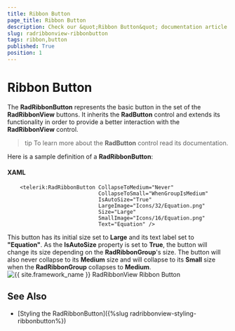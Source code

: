 ```yaml
---
title: Ribbon Button
page_title: Ribbon Button
description: Check our &quot;Ribbon Button&quot; documentation article for the RadRibbonView {{ site.framework_name }} control.
slug: radribbonview-ribbonbutton
tags: ribbon,button
published: True
position: 1
---
```


# Ribbon Button

The __RadRibbonButton__ represents the basic button in the set of the __RadRibbonView__ buttons. It inherits the __RadButton__ control and extends its functionality in order to provide a better interaction with the __RadRibbonView__ control.

>tip To learn more about the __RadButton__ control read its documentation.

Here is a sample definition of a __RadRibbonButton__:

#### __XAML__
```XAML
	<telerik:RadRibbonButton CollapseToMedium="Never" 
	                         CollapseToSmall="WhenGroupIsMedium"
	                         IsAutoSize="True"
	                         LargeImage="Icons/32/Equation.png"
	                         Size="Large"
	                         SmallImage="Icons/16/Equation.png"
	                         Text="Equation" />
```

This button has its initial size set to __Large__ and its text label set to __"Equation"__. As the __IsAutoSize__ property is set to __True__, the button will change its size depending on the __RadRibbonGroup__'s size. The button will also never collapse to its __Medium__ size and will collapse to its __Small__ size when the __RadRibbonGroup__ collapses to __Medium__.
![{{ site.framework_name }} RadRibbonView Ribbon Button](images/RibbonView_Buttons_Button.png)          

## See Also
 * [Styling the RadRibbonButton]({%slug radribbonview-styling-ribbonbutton%})